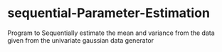# sequential-Parameter-Estimation
Program to Sequentially estimate the mean and variance from the data given from the univariate gaussian data generator
